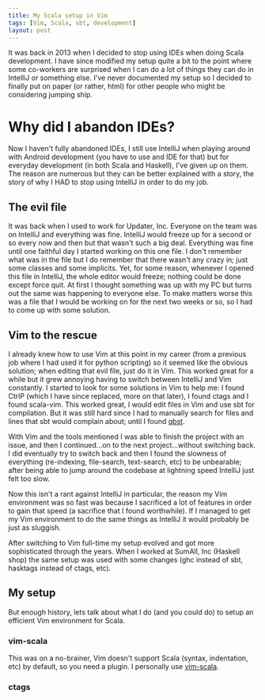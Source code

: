 ```yaml
---
title: My Scala setup in Vim
tags: [Vim, Scala, sbt, development]
layout: post
---
```


It was back in 2013 when I decided to stop using IDEs when doing Scala
development. I have since modified my setup quite a bit to the point where some
co-workers are surprised when I can do a lot of things they can do in IntelliJ
or something else. I've never documented my setup so I decided to finally put on
paper (or rather, html) for other people who might be considering jumping ship.

# Why did I abandon IDEs?

Now I haven't fully abandoned IDEs, I still use IntelliJ when playing around with
Android development (you have to use and IDE for that) but for everyday
development (in both Scala and Haskell), I've given up on them. The reason are
numerous but they can be better explained with a story, the story of why I HAD
to stop using IntelliJ in order to do my job.

## The evil file

It was back when I used to work for Updater, Inc. Everyone on the team was on
IntelliJ and everything was fine. IntelliJ would freeze up for a second or so
every now and then but that wasn't such a big deal. Everything was fine until
one faithful day I started working on this one file. I don't remember what was
in the file but I do remember that there wasn't any crazy in; just some classes
and some implicits. Yet, for some reason, whenever I opened this file in
IntelliJ, the whole editor would freeze; nothing could be done except force
quit. At first I thought something was up with my PC but turns out the same was
happening to everyone else. To make matters worse this was a file that I would
be working on for the next two weeks or so, so I had to come up with some
solution.

## Vim to the rescue

I already knew how to use Vim at this point in my career (from a previous job
where I had used it for python scripting) so it seemed like the obvious solution;
when editing that evil file, just do it in Vim. This worked great for a while
but it grew annoying having to switch between IntelliJ and Vim constantly. I
started to look for some solutions in Vim to help me: I found CtrlP (which I
have since replaced, more on that later), I found ctags and I found scala-vim.
This worked great, I would edit files in Vim and use sbt for compilation. But it
was still hard since I had to manually search for files and lines that sbt would
complain about; until I found [qbst](https://gist.github.com/aloiscochard/4698501).

With Vim and the tools mentioned I was able to finish the project with an issue,
and then I continued...on to the next project...without switching back. I did
eventually try to switch back and then I found the slowness of everything
(re-indexing, file-search, text-search, etc) to be unbearable; after being
able to jump around the codebase at lightning speed IntelliJ just felt too slow.

Now this isn't a rant against IntelliJ in particular, the reason my Vim
environment was so fast was because I sacrificed a lot of features in order to
gain that speed (a sacrifice that I found worthwhile). If I managed to get my
Vim environment to do the same things as IntelliJ it would probably be just as
sluggish.

After switching to Vim full-time my setup evolved and got more sophisticated
through the years. When I worked at SumAll, Inc (Haskell shop) the same
setup was used with some changes (ghc instead of sbt, hasktags instead of ctags,
etc).

## My setup

But enough history, lets talk about what I do (and you could do) to setup an
efficient Vim environment for Scala.

### vim-scala

This was on a no-brainer, Vim doesn't support Scala (syntax, indentation, etc)
by default, so you need a plugin. I personally use
[vim-scala](https://github.com/derekwyatt/vim-scala).

### ctags

